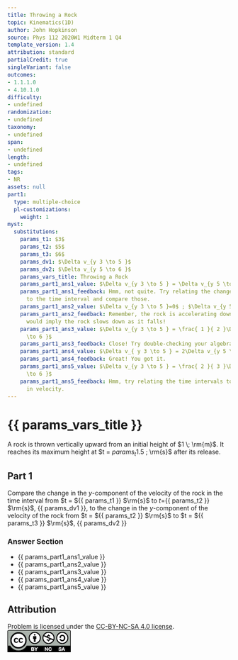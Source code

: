 ```yaml
---
title: Throwing a Rock
topic: Kinematics(1D)
author: John Hopkinson
source: Phys 112 2020W1 Midterm 1 Q4
template_version: 1.4
attribution: standard
partialCredit: true
singleVariant: false
outcomes:
- 1.1.1.0
- 4.10.1.0
difficulty:
- undefined
randomization:
- undefined
taxonomy:
- undefined
span:
- undefined
length:
- undefined
tags:
- NR
assets: null
part1:
  type: multiple-choice
  pl-customizations:
    weight: 1
myst:
  substitutions:
    params_t1: $3$
    params_t2: $5$
    params_t3: $6$
    params_dv1: $\Delta v_{y 3 \to 5 }$
    params_dv2: $\Delta v_{y 5 \to 6 }$
    params_vars_title: Throwing a Rock
    params_part1_ans1_value: $\Delta v_{y 3 \to 5 } = \Delta v_{y 5 \to 6 } + 1 $
    params_part1_ans1_feedback: Hmm, not quite. Try relating the change in velocity
      to the time interval and compare those.
    params_part1_ans2_value: $\Delta v_{y 3 \to 5 }=0$ ; $\Delta v_{y 5 \to 6 }<0$
    params_part1_ans2_feedback: Remember, the rock is accelerating down. These statements
      would imply the rock slows down as it falls!
    params_part1_ans3_value: $\Delta v_{y 3 \to 5 } = \frac{ 1 }{ 2 }\Delta v_{y 5
      \to 6 }$
    params_part1_ans3_feedback: Close! Try double-checking your algebra.
    params_part1_ans4_value: $\Delta v_{ y 3 \to 5 } = 2\Delta v_{y 5 \to 6 }$
    params_part1_ans4_feedback: Great! You got it.
    params_part1_ans5_value: $\Delta v_{y 3 \to 5 } = \frac{ 2 }{ 3 }\Delta v_{y 5
      \to 6 }$
    params_part1_ans5_feedback: Hmm, try relating the time intervals to the change
      in velocity.
---
```

# {{ params_vars_title }}
A rock is thrown vertically upward from an initial height of $1 \; \rm{m}$. It reaches its maximum height at $t = ${{ params_t1 }}$.5 \; \rm{s}$ after its release.

## Part 1

Compare the change in the $y$-component of the velocity of the rock in the time interval from $t = ${{ params_t1 }} $\rm{s}$ to $t =${{ params_t2 }} $\rm{s}$, {{ params_dv1 }}, to the change in the $y$-component of the velocity of the rock from $t = ${{ params_t2 }} $\rm{s}$ to $t = ${{ params_t3 }} $\rm{s}$, {{ params_dv2 }}

### Answer Section

- {{ params_part1_ans1_value }}
- {{ params_part1_ans2_value }}
- {{ params_part1_ans3_value }}
- {{ params_part1_ans4_value }}
- {{ params_part1_ans5_value }}

## Attribution

Problem is licensed under the [CC-BY-NC-SA 4.0 license](https://creativecommons.org/licenses/by-nc-sa/4.0/).<br> ![The Creative Commons 4.0 license requiring attribution-BY, non-commercial-NC, and share-alike-SA license.](https://raw.githubusercontent.com/firasm/bits/master/by-nc-sa.png)